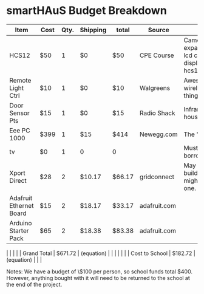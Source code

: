 # smartHAuS Budget Breakdown

| Item | Cost | Qty. | Shipping | total | Source | Notes |
| ---- | ---- | ---- | -------- | ----- | ------ | ----- |
| HCS12                    | \$50  | 1 | \$0     | \$50     | CPE Course   | Came with an expansion board, lcd character display, and base hcs12 module.
| Remote Light Ctrl        | \$10  | 1 | \$0     | \$10     | Walgreens    | Awesome, wireless hackable thing.
| Door Sensor Pts          | \$15  | 1 | \$0     | \$15     | Radio Shack  | Infrared tx, pcb, housings.
| Eee PC 1000              | \$399 | 1 | \$15    | \$414    | Newegg.com   | The 'Brain'
| tv                       | \$0   | 1 | 0       | 0        |              | Must be free or borrowed...
| Xport Direct             | \$28  | 2 | \$10.17 | \$66.17  | gridconnect  | May require building/soldering, might only need one.
| Adafruit Ethernet Board  | \$15  | 2 | \$18.17 | \$33.17  | adafruit.com | 
| Arduino Starter Pack     | \$65  | 2 | \$18.38 | \$83.38  | adafruit.com | 
| 
|                   |       |   | Grand Total    | \$671.72 | (equation) |  |  | 
|                   |       |   | Cost to School | \$182.72 | (equation) |  |  | 

Notes: 
We have a budget of \\$100 per person, so school funds total \$400.
However, anything bought with it will need to be returned to the school at the end of the project.

